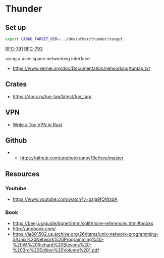 # Thunder

## Set up

```bash
export CARGO_TARGET_DIR=.../dev/other/thunder/target
```

[RFC-791](https://datatracker.ietf.org/doc/html/rfc791)
[RFC-793](https://datatracker.ietf.org/doc/html/rfc793)

using a user-space networking interface
- https://www.kernel.org/doc/Documentation/networking/tuntap.txt

## Crates
- https://docs.rs/tun-tap/latest/tun_tap/

## VPN
- [Write a Toy VPN in Rust](https://write.yiransheng.com/vpn)

## Github
- - https://github.com/unpbook/unpv13e/tree/master

## Resources

### Youtube
- https://www.youtube.com/watch?v=bzja9fQWzdA

### Book 
- https://beej.us/guide/bgnet/html/split/more-references.html#books 
- http://unpbook.com/
- https://ia801502.us.archive.org/26/items/unix-network-programming-3/Unix%20Network%20Programming%20-%20W.%20Richard%20Stevens%20-%203rd%20Edition%20Volume%201.pdf


